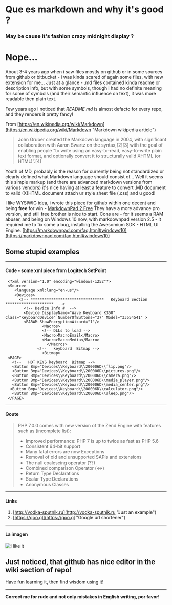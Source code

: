 # Que es markdown and why it's good ?



###  May be cause it's fashion crazy midnight display  ?

# Nope... 

About 3-4 years ago when i saw files mostly on github or in some sources from github or bitbucket - i was kinda scared of again some files, with new extension for me... Just at a glance - .md files contained kinda readme or description info, but with some symbols, though i had no definite meaning for some of symbols (and their semantic influence on text), it was more readable then plain text.

Few years ago i noticed that *README.md* is almost defacto for every repo, and they renders it pretty fancy! 

From [https://en.wikipedia.org/wiki/Markdown](https://en.wikipedia.org/wiki/Markdown "Markdown wikipedia article")
> John Gruber created the Markdown language in 2004, with significant collaboration with Aaron Swartz on the syntax,[2][3] with the goal of enabling people "to write using an easy-to-read, easy-to-write plain text format, and optionally convert it to structurally valid XHTML (or HTML)”.[4]



Youth of MD, probably is the reason for currently being not standardized or clearly defined what Markdown language should consist of... 
Well it seems this simple markup (and there are advanced markdown versions from various vendors) it's nice having at least a feature to convert .MD
document to valid (X)HTML document attach ur style sheet file (.css) and u good!  
 


I like WYSIWIG idea, i wrote this piece for github within one decent and being **free** for win - [MarkdownPad 2 Free](https://markdownpad.com/ "MarkdownPad 2")
They have a more advance pro version, and still free brother is nice to start. 
Cons are - for it seems a RAM abuser, and being on Windows 10 now, with markdownpad version 2.5 - it required me to fix some a bug, installing the
Awesomium SDK - HTML UI Engine. 
[https://markdownpad.com/faq.html#windows10](https://markdownpad.com/faq.html#windows10)


## Some stupid examples ##

----------
    

#### Code - some xml piece from Logitech SetPoint ####
 
     
     <?xml version="1.0" encoding="windows-1252"?>
     <Source>
     	<language xml:lang="en-us"/>
     	<Devices>
     	  <!-- ********************************   Keyboard Section *********************  -->
     		<!-- Device Info #  -->
     		<Device DisplayName="Wave Keyboard K350" Class="KeyboardDevice" NumberOfButtons="37" Model="33554541" >
     		<PARAM ShowEncryptionWizard="1"/>
       				<Macros>
     				<!-- DLLs to load -->
     				<Macro>MacroEmail</Macro>
     				<Macro>MacroMedia</Macro>
     				  </Macros>									   
     			  <!--   keyboard  Bitmap -->
     				<Bitmap>
     <PAGE>
       <!--   HOT KEYS keyboard  Bitmap -->
       <Button Bmp="Devices\\Keyboard\\200006D\\flip.png"/>
       <Button Bmp="Devices\\Keyboard\\200006D\\pictures.png"/>
       <Button Bmp="Devices\\Keyboard\\200006D\\camera.png"/>
       <Button Bmp="Devices\\Keyboard\\200006D\\media_player.png"/>
       <Button Bmp="Devices\\Keyboard\\200006D\\media_center.png"/>
      <Button Bmp="Devices\\Keyboard\\200006D\\calculator.png"/>
       <Button Bmp="Devices\\Keyboard\\200006D\\sleep.png"/>
     </PAGE>
    
    

----------
#### Qoute

>  PHP 7.0.0 comes with new version of the Zend Engine with features such as (incomplete list):
> 
> - Improved performance: PHP 7 is up to twice as fast as PHP 5.6
> - Consistent 64-bit support
> - Many fatal errors are now Exceptions
> - Removal of old and unsupported SAPIs and extensions
> - The null coalescing operator (??)
> - Combined comparison Operator (<=>)
> - Return Type Declarations
> - Scalar Type Declarations
> - Anonymous Classes





----------

#### Links

1. [http://vodka-sputnik.ru](http://vodka-sputnik.ru "Just an example")
1. [https://goo.gl](https://goo.gl "Google url shortener")


----------


#### La imagen ####


![I like it](https://octobercms.com/themes/website/assets/images/logo.png)


## Just noticed, that github has nice editor in the wiki section of repo!

Have fun learning it, then find wisdom using it!



----------



**Correct me for rude and not only mistakes in English writing, por favor!**
